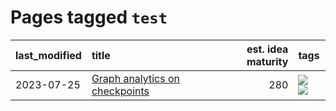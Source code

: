 # Pages tagged `test`

|last_modified|title|est. idea maturity|tags
|:---|:---|---:|:---|
|2023-07-25|[Graph analytics on checkpoints](../Graph_analytics_on_checkpoints.md)|280|[![](https://img.shields.io/badge/tag-from_issue-c4c41f)](../tags/from_issue.md) [![](https://img.shields.io/badge/tag-test-c92725)](../tags/test.md)|